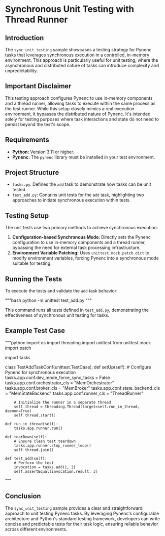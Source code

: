 # Synchronous Unit Testing with Thread Runner

## Introduction

The `sync_unit_testing` sample showcases a testing strategy for Pynenc tasks that leverages synchronous execution in a controlled, in-memory environment. This approach is particularly useful for unit testing, where the asynchronous and distributed nature of tasks can introduce complexity and unpredictability.

## Important Disclaimer

This testing approach configures Pynenc to use in-memory components and a thread runner, allowing tasks to execute within the same process as the test runner. While this setup closely mimics a real execution environment, it bypasses the distributed nature of Pynenc. It's intended solely for testing purposes where task interactions and state do not need to persist beyond the test's scope.

## Requirements

- **Python:** Version 3.11 or higher.
- **Pynenc:** The `pynenc` library must be installed in your test environment.

## Project Structure

- `tasks.py`: Defines the `add` task to demonstrate how tasks can be unit tested.
- `test_add.py`: Contains unit tests for the `add` task, highlighting two approaches to initiate synchronous execution within tests.

## Testing Setup

The unit tests use two primary methods to achieve synchronous execution:

1. **Configuration-based Synchronous Mode:** Directly sets the Pynenc configuration to use in-memory components and a thread runner, bypassing the need for external task processing infrastructure.
2. **Environment Variable Patching:** Uses `unittest.mock.patch.dict` to modify environment variables, forcing Pynenc into a synchronous mode suitable for testing.

## Running the Tests

To execute the tests and validate the `add` task behavior:

"""bash
python -m unittest test_add.py
"""

This command runs all tests defined in `test_add.py`, demonstrating the effectiveness of synchronous unit testing for tasks.

## Example Test Case

"""python
import os
import threading
import unittest
from unittest.mock import patch

import tasks

class TestAddTaskConf(unittest.TestCase):
    def setUp(self):
        # Configure Pynenc for synchronous execution
        tasks.app.conf.dev_mode_force_sync_tasks = False
        tasks.app.conf.orchestrator_cls = "MemOrchestrator"
        tasks.app.conf.broker_cls = "MemBroker"
        tasks.app.conf.state_backend_cls = "MemStateBackend"
        tasks.app.conf.runner_cls = "ThreadRunner"

        # Initialize the runner in a separate thread
        self.thread = threading.Thread(target=self.run_in_thread, daemon=True)
        self.thread.start()

    def run_in_thread(self):
        tasks.app.runner.run()

    def tearDown(self):
        # Ensure clean test teardown
        tasks.app.runner.stop_runner_loop()
        self.thread.join()

    def test_add(self):
        # Perform the test
        invocation = tasks.add(1, 2)
        self.assertEqual(invocation.result, 3)
"""

## Conclusion

The `sync_unit_testing` sample provides a clear and straightforward approach to unit testing Pynenc tasks. By leveraging Pynenc's configurable architecture and Python's standard testing framework, developers can write concise and predictable tests for their task logic, ensuring reliable behavior across different environments.
